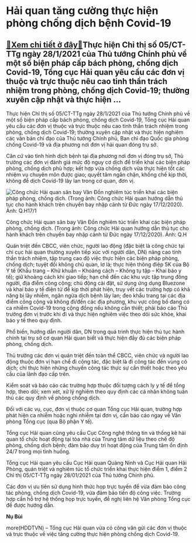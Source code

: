 Hải quan tăng cường thực hiện phòng chống dịch bệnh Covid-19
============================================================

[:gift:Xem chi tiết ở đây:gift:](https://hddtvn.com/hai-quan-tang-cuong-thuc-hien-phong-chong-dich-benh-covid-19/)Thực hiện Chỉ thị số 05/CT-TTg ngày 28/1/2021 của Thủ tướng Chính phủ về một số biện pháp cấp bách phòng, chống dịch Covid-19, Tổng cục Hải quan yêu cầu các đơn vị thuộc và trực thuộc nêu cao tinh thần trách nhiệm trong phòng, chống dịch Covid-19; thường xuyên cập nhật và thực hiện …
--------------------------------------------------------------------------------------------------------------------------------------------------------------------------------------------------------------------------------------------------------------------------------------------


Thực hiện Chỉ thị số 05/CT-TTg ngày 28/1/2021 của Thủ tướng Chính phủ về một số biện pháp cấp bách phòng, chống dịch Covid-19, Tổng cục Hải quan yêu cầu các đơn vị thuộc và trực thuộc nêu cao tinh thần trách nhiệm trong phòng, chống dịch Covid-19; thường xuyên cập nhật và thực hiện nghiêm các văn bản chỉ đạo của Thủ tướng Chính phủ, Ban chỉ đạo Quốc gia phòng chống Covid-19 và địa phương nơi đơn vị hải quan đóng trụ sở.


Căn cứ vào tình hình dịch bệnh tại địa phương nơi đơn vị đóng trụ sở, Thủ trưởng các đơn vị đánh giá mức độ nguy cơ dịch để triển khai các biện pháp phòng, chống dịch phù hợp; kết hợp vừa chống dịch vừa thực hiện tốt các nhiệm vụ chuyên môn được giao; quyết tâm ngăn chặn, khống chế kịp thời, không để dịch Covid-19 lây lan trong cơ quan, đơn vị.





![Công chức Hải quan sân bay Vân Đồn nghiêm túc triển khai các biện pháp phòng, chống dịch. (Trong ảnh: Công chức Hải quan hướng dẫn thủ tục cho hành khách trên chuyến bay nhập cảnh từ Đức ngày 17/12/2020). Ảnh: Q.H17/1](https://haiquanonline.com.vn/stores/news_dataimages/hungdq/012021/28/12/in_article/4849_IMG_8437.jpg?rt=20210129145008 "Công chức Hải quan sân bay Vân Đồn nghiêm túc triển khai các biện pháp phòng, chống dịch. (Trong ảnh: Công chức Hải quan hướng dẫn thủ tục cho hành khách trên chuyến bay nhập cảnh từ Đức ngày 17/12/2020). Ảnh: Q.H17/1")


Công chức Hải quan sân bay Vân Đồn nghiêm túc triển khai các biện pháp phòng, chống dịch. (Trong ảnh: Công chức Hải quan hướng dẫn thủ tục cho hành khách trên chuyến bay nhập cảnh từ Đức ngày 17/12/2020). Ảnh: Q.H



Quán triệt đến CBCC, viên chức, người lao động (đặc biệt là công chức tại chi cục hải quan thường xuyên tiếp xúc với người dân, DN) nâng cao tinh thần trách nhiệm, tập trung cao độ việc thực hiện các biện pháp phòng, chống dịch; tuyệt đối không chủ quan, lơ là; thực hiện thông điệp 5K của Bộ Y tế (Khẩu trang – Khử khuẩn – Khoảng cách – Không tụ tập – Khai báo y tế); giữ khoảng cách khi giao tiếp; hạn chế đến các khu vực tập trung đông người, địa điểm công cộng; chủ động cài đặt, sử dụng ứng dụng Bluezone và khai báo y tế điện tử để kịp thời phát hiện, truy vết các trường hợp có khả năng bị lây nhiễm, ngăn ngừa dịch bệnh lây lan; đeo khẩu trang tại các địa điểm công cộng và không đi/đến các địa phương, khu vực công bố đang có ca nhiễm Covid-19 trong cộng đồng nếu không cần thiết; phải báo cáo Thủ trưởng đơn vị trước khi đi và thực hiện nghiêm việc theo dõi sức khỏe, khai báo y tế theo quy định.


Phổ biến, hướng dẫn người dân, DN trong quá trình thực hiện thủ tục hành chính tại trụ sở cơ quan Hải quan biết và thực hiện đầy đủ các biện pháp phòng, chống dịch.


Thủ trưởng các đơn vị quán triệt đến toàn thể CBCC, viên chức và người lao động thuộc đơn vị hạn chế đi công tác, đặc biệt là đi công tác đến vùng có dịch; chỉ thực hiện những chuyến công tác thực sự cần thiết hoặc theo yêu cầu của lãnh đạo cấp trên.


Kiểm soát và báo cáo các trường hợp thuộc đối tượng cách ly y tế để tổng hợp, theo dõi; xem xét, xử lý nghiêm theo quy định các cá nhân không tuân thủ các quy định về phòng chống dịch.


Đối với các vụ, cục, đơn vị thuộc cơ quan Tổng cục Hải quan, trường hợp phát hiện ca nhiễm hoặc nghi nhiễm tại đơn vị, cần báo cáo ngay về Văn phòng Tổng cục (qua Bộ phận Y tế).


Tổng cục Hải quan cũng yêu cầu Cục Công nghệ thông tin và thống kê hải quan tổ chức hoạt động tại tòa nhà của Trung tâm dữ liệu theo chế độ phòng, chống dịch bệnh; đảm bảo duy trì hoạt động của Trung tâm ổn định 24/7 trong mọi tình huống.


Tổng cục Hải quan yêu cầu Cục Hải quan Quảng Ninh và Cục Hải quan Hải Phòng, quán triệt và nghiêm túc tổ chức triển khai thực hiện điểm 1, điểm 2 Chỉ thị 05/CT-TTg ngày 28/01/2021 của Thủ tướng Chính phủ.


Các đơn vị ưu tiên sử dụng hình thức họp trực tuyến để vừa đảm bảo công tác phòng, chống dịch Covid-19, vừa đảm bảo tiến độ công việc. Trường hợp cần hỗ trợ hệ thống họp trực tuyến, đề nghị liên hệ Văn phòng Tổng cục để được hướng dẫn.




**Nụ Bùi**



more(HDDTVN) – Tổng cục Hải quan vừa có công văn gửi các đơn vị thuộc và trực thuộc về việc tăng cường thực hiện phòng chống dịch Covid-19.

